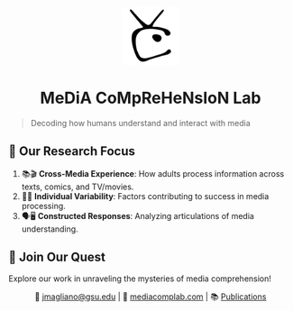 

<p align="center">
  <img src="logo_black.png" alt="Media Comprehension Lab Logo" width="100"/>
</p>
<h1 align="center">MeDiA CoMpReHeNsIoN Lab</h1>


> Decoding how humans understand and interact with media

## 🎯 Our Research Focus

1. 📚🎬 **Cross-Media Experience**: How adults process information across texts, comics, and TV/movies.
2. 🧠💪 **Individual Variability**: Factors contributing to success in media processing.
3. 🗣️🖥️ **Constructed Responses**: Analyzing articulations of media understanding.

## 🚀 Join Our Quest

Explore our work in unraveling the mysteries of media comprehension!

<div align="center">

📧 [jmagliano@gsu.edu](mailto:jmagliano@gsu.edu) | 🔗 [mediacomplab.com](http://mediacomplab.com) | 📚 [Publications](https://mediacomplab.com/publications/)

</div>

